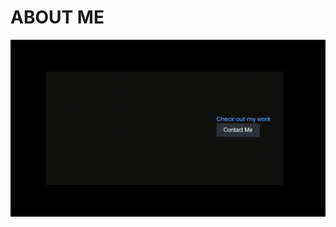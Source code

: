 # ABOUT ME
![gif](https://github.com/rishizip/python-lectures/blob/8dd93d9b129171c068fd2810dff3cee4fc7515a2/GIF%20-%20Made%20with%20Clipchamp%20(2).gif?raw=true)
